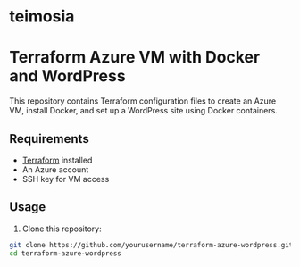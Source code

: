 # teimosia
# Terraform Azure VM with Docker and WordPress

This repository contains Terraform configuration files to create an Azure VM, install Docker, and set up a WordPress site using Docker containers.

## Requirements

- [Terraform](https://www.terraform.io/downloads.html) installed
- An Azure account
- SSH key for VM access

## Usage

1. Clone this repository:

```bash
git clone https://github.com/yourusername/terraform-azure-wordpress.git
cd terraform-azure-wordpress
